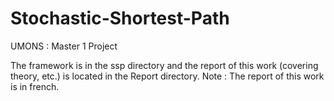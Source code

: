 # Stochastic-Shortest-Path
UMONS : Master 1 Project

The framework is in the ssp directory and the report of this work (covering theory, etc.) is located in the Report directory.
Note : The report of this work is in french.
